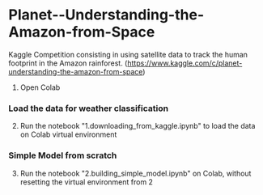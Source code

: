 # Planet--Understanding-the-Amazon-from-Space
Kaggle Competition consisting in using satellite data to track the human footprint in the Amazon rainforest. (https://www.kaggle.com/c/planet-understanding-the-amazon-from-space)

1. Open Colab

### Load the data for weather classification
2. Run the notebook "1.downloading_from_kaggle.ipynb" to load the data on Colab virtual environment

### Simple Model from scratch 
3. Run the notebook "2.building_simple_model.ipynb" on Colab, without resetting the virtual environment from 2

